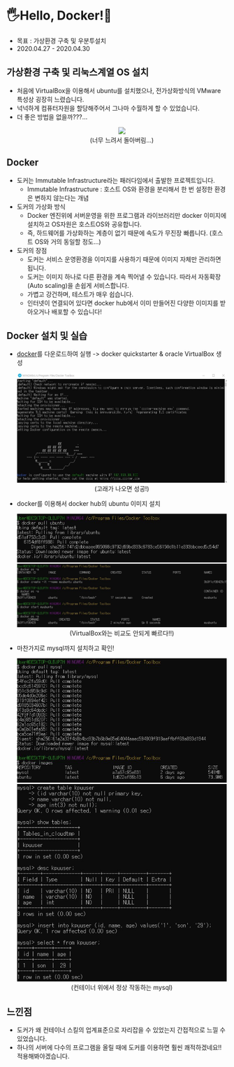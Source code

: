 # 🖐Hello, Docker!🚢
- 목표 : 가상환경 구축 및 우분투설치
- 2020.04.27 - 2020.04.30

## 가상환경 구축 및 리눅스계열 OS 설치
- 처음에 VirtualBox을 이용해서 ubuntu를 설치했으나, 전가상화방식의 VMware 특성상 굉장히 느렸습니다.
- 넉넉하게 컴퓨터자원을 할당해주어서 그나마 수월하게 할 수 있었습니다.
- 더 좋은 방법을 없을까???...
  <p align = 'center'>
    <img src = "https://github.com/koptimizer/my_Cloud-studio/blob/master/pics/ubuntu.JPG"><br>
    (너무 느려서 돌아버림...)
  </p>

## Docker
- 도커는 Immutable Infrastructure라는 패러다임에서 출발한 프로젝트입니다.
  - Immutable Infrastructure : 호스트 OS와 환경을 분리해서 한 번 설정한 환경은 변하지 않는다는 개념
- 도커의 가상화 방식
  - Docker 엔진위에 서버운영을 위한 프로그램과 라이브러리만 docker 이미지에 설치하고 OS자원은 호스트OS와 공유합니다.
  - 즉, 하드웨어를 가상화하는 계층이 없기 때문에 속도가 무진장 빠릅니다. (호스트 OS와 거의 동일할 정도...)
- 도커의 장점
  - 도커는 서비스 운영환경을 이미지를 사용하기 때문에 이미지 자체만 관리하면 됩니다.
  - 도커는 이미지 하나로 다른 환경을 계속 찍어낼 수 있습니다. 따라서 자동확장(Auto scaling)을 손쉽게 서비스합니다. 
  - 가볍고 강건하며, 테스트가 매우 쉽습니다.
  - 인터넷이 연결되어 있다면 docker hub에서 이미 만들어진 다양한 이미지를 받아오거나 배포할 수 있습니다!

## Docker 설치 및 실습
- [docker](https://github.com/docker/toolbox/releases)를 다운로드하여 실행 -> docker quickstarter & oracle VirtualBox 생성
  <p align = 'center'>
    <img src = "https://github.com/KGJsGit/my_Cloud-studio/blob/master/pics/docker1.JPG"><br>
    (고래가 나오면 성공!)
  </p>
- docker를 이용해서 docker hub의 ubuntu 이미지 설치
  <p align = 'center'>
    <img src = "https://github.com/KGJsGit/my_Cloud-studio/blob/master/pics/doc1.JPG"><br>
    <img src = "https://github.com/KGJsGit/my_Cloud-studio/blob/master/pics/doc3.JPG"><br>
    (VirtualBox와는 비교도 안되게 빠르다!!)
  </p>
- 마찬가지로 mysql까지 설치하고 확인!
  <p align = 'center'>
    <img src = "https://github.com/KGJsGit/my_Cloud-studio/blob/master/pics/doc4.JPG">
    <img src = "https://github.com/KGJsGit/my_Cloud-studio/blob/master/pics/doc5.JPG"><br>
    (컨테이너 위에서 정상 작동하는 mysql)
  </p>
  
## 느낀점
- 도커가 왜 컨테이너 스킬의 업계표준으로 자리잡을 수 있었는지 간접적으로 느낄 수 있었습니다.
- 하나의 서버에 다수의 프로그램을 올릴 때에 도커를 이용하면 훨씬 쾌적하겠네요!! 적용해봐야겠습니다.

